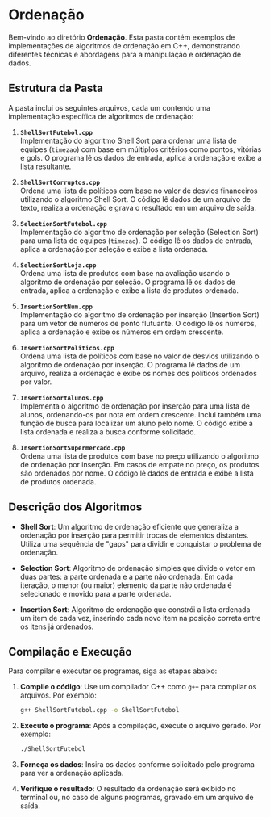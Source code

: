 # Ordenação

Bem-vindo ao diretório **Ordenação**. Esta pasta contém exemplos de implementações de algoritmos de ordenação em C++, demonstrando diferentes técnicas e abordagens para a manipulação e ordenação de dados.

## Estrutura da Pasta

A pasta inclui os seguintes arquivos, cada um contendo uma implementação específica de algoritmos de ordenação:

1. **`ShellSortFutebol.cpp`**  
   Implementação do algoritmo Shell Sort para ordenar uma lista de equipes (`timezao`) com base em múltiplos critérios como pontos, vitórias e gols. O programa lê os dados de entrada, aplica a ordenação e exibe a lista resultante.

2. **`ShellSortCorruptos.cpp`**  
   Ordena uma lista de políticos com base no valor de desvios financeiros utilizando o algoritmo Shell Sort. O código lê dados de um arquivo de texto, realiza a ordenação e grava o resultado em um arquivo de saída.

3. **`SelectionSortFutebol.cpp`**  
   Implementação do algoritmo de ordenação por seleção (Selection Sort) para uma lista de equipes (`timezao`). O código lê os dados de entrada, aplica a ordenação por seleção e exibe a lista ordenada.

4. **`SelectionSortLoja.cpp`**  
   Ordena uma lista de produtos com base na avaliação usando o algoritmo de ordenação por seleção. O programa lê os dados de entrada, aplica a ordenação e exibe a lista de produtos ordenada.

5. **`InsertionSortNum.cpp`**  
   Implementação do algoritmo de ordenação por inserção (Insertion Sort) para um vetor de números de ponto flutuante. O código lê os números, aplica a ordenação e exibe os números em ordem crescente.

6. **`InsertionSortPoliticos.cpp`**  
   Ordena uma lista de políticos com base no valor de desvios utilizando o algoritmo de ordenação por inserção. O programa lê dados de um arquivo, realiza a ordenação e exibe os nomes dos políticos ordenados por valor.

7. **`InsertionSortAlunos.cpp`**  
   Implementa o algoritmo de ordenação por inserção para uma lista de alunos, ordenando-os por nota em ordem crescente. Inclui também uma função de busca para localizar um aluno pelo nome. O código exibe a lista ordenada e realiza a busca conforme solicitado.

8. **`InsertionSortSupermercado.cpp`**  
   Ordena uma lista de produtos com base no preço utilizando o algoritmo de ordenação por inserção. Em casos de empate no preço, os produtos são ordenados por nome. O código lê dados de entrada e exibe a lista de produtos ordenada.

## Descrição dos Algoritmos

- **Shell Sort**: Um algoritmo de ordenação eficiente que generaliza a ordenação por inserção para permitir trocas de elementos distantes. Utiliza uma sequência de "gaps" para dividir e conquistar o problema de ordenação.

- **Selection Sort**: Algoritmo de ordenação simples que divide o vetor em duas partes: a parte ordenada e a parte não ordenada. Em cada iteração, o menor (ou maior) elemento da parte não ordenada é selecionado e movido para a parte ordenada.

- **Insertion Sort**: Algoritmo de ordenação que constrói a lista ordenada um item de cada vez, inserindo cada novo item na posição correta entre os itens já ordenados.

## Compilação e Execução

Para compilar e executar os programas, siga as etapas abaixo:

1. **Compile o código**: Use um compilador C++ como `g++` para compilar os arquivos. Por exemplo:
   ```bash
   g++ ShellSortFutebol.cpp -o ShellSortFutebol
   ```

2. **Execute o programa**: Após a compilação, execute o arquivo gerado. Por exemplo:
   ```bash
   ./ShellSortFutebol
   ```

3. **Forneça os dados**: Insira os dados conforme solicitado pelo programa para ver a ordenação aplicada.

4. **Verifique o resultado**: O resultado da ordenação será exibido no terminal ou, no caso de alguns programas, gravado em um arquivo de saída.


